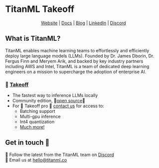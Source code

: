 # TitanML Takeoff

<div align="center">
<a href="https://titanml.co">Website</a> |
<a href="https://docs.titanml.co">Docs</a> |
<a href="https://titanml.co/blog">Blog</a> |
<a href="https://www.linkedin.com/company/86740135">LinkedIn</a> |
<a href="https://discord.gg/XRpWta4Z">Discord</a>

</div>

## What is TitanML?

TitanML enables machine learning teams to effortlessly and efficiently deploy large language models (LLMs). Founded by Dr. James Dborin, Dr. Fergus Finn and Meryem Arik, and backed by key industry partners including AWS and Intel, TitanML is a team of dedicated deep learning engineers on a mission to supercharge the adoption of enterprise AI.


### 🛫 [Takeoff](https://docs.titanml.co/docs/intro)
- The fastest way to inference LLMs locally
- Community edition, 🌟[open source](https://github.com/titanml/takeoff)🌟
- For 🛫 Takeoff pro 🛫 [contact us](hello@titanml.co) for access to: 
    - Batching support
    - Multi-gpu inference
    - Int4 quantization
    - [Much more!](https://docs.titanml.co/docs/titan-takeoff/pro-features/feature-comparison)

## Get in touch 💬

👾 Follow the latest from the TitanML team on [Discord](https://discord.gg/rU8gKA2Q)</br>
📧 Email us at [hello@titanml.co](mailto:hello@titanml.co)
